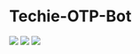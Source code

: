 # Techie-OTP-Bot

<a href="https://youtube.com/@techiegamer007"><img src="https://img.shields.io/badge/YouTube-FF0000?style=for-the-badge&logo=youtube&logoColor=white"></a>
<a href="https://www.instagram.com/dhruv_choudhary_08/"> <img src="https://img.shields.io/badge/Instagram-E4405F?style=for-the-badge&logo=instagram&logoColor=white"></a>
<a href="https://Telegram.me/TechieGamer" > <img src="https://img.shields.io/badge/Telegram-1DA1F2?style=for-the-badge&logo=Telegram&logoColor=white"> </a>

